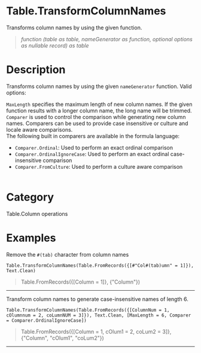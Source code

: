 ﻿# Table.TransformColumnNames
Transforms column names by using the given function.
> _function (table as table, nameGenerator as function, optional options as nullable record) as table_
# Description 
Transforms column names by using the given <code>nameGenerator</code> function. Valid options:
    <div>
      <code>MaxLength</code> specifies the maximum length of new column names. If the given function results with a longer column name, the long name will be trimmed.
    </div>
    <div>
      <code>Comparer</code> is used to control the comparison while generating new column names. Comparers can be used to provide case insensitive or culture and locale aware comparisons.
    </div>
    <div>
      The following built in comparers are available in the formula language:
    </div>
    <ul>
      <li><code>Comparer.Ordinal</code>: Used to perform an exact ordinal comparison</li>
      <li><code>Comparer.OrdinalIgnoreCase</code>: Used to perform an exact ordinal case-insensitive comparison</li>
      <li> <code>Comparer.FromCulture</code>: Used to perform a culture aware comparison</li>      
    </ul>
    
# Category 
Table.Column operations
# Examples 
Remove the <code>#(tab)</code> character from column names
```
Table.TransformColumnNames(Table.FromRecords({[#"Col#(tab)umn" = 1]}), Text.Clean)
```
> Table.FromRecords({[Column = 1]}, {"Column"})
***
Transform column names to generate case-insensitive names of length 6.
```
Table.TransformColumnNames(Table.FromRecords({[ColumnNum = 1, cOlumnnum = 2, coLumnNUM = 3]}), Text.Clean, [MaxLength = 6, Comparer = Comparer.OrdinalIgnoreCase])
```
> Table.FromRecords({[Column = 1, cOlum1 = 2, coLum2 = 3]}, {"Column", "cOlum1", "coLum2"})
***

